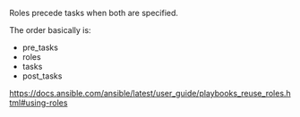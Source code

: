 Roles precede tasks when both are specified.

The order basically is:

- pre_tasks
- roles
- tasks
- post_tasks

https://docs.ansible.com/ansible/latest/user_guide/playbooks_reuse_roles.html#using-roles
